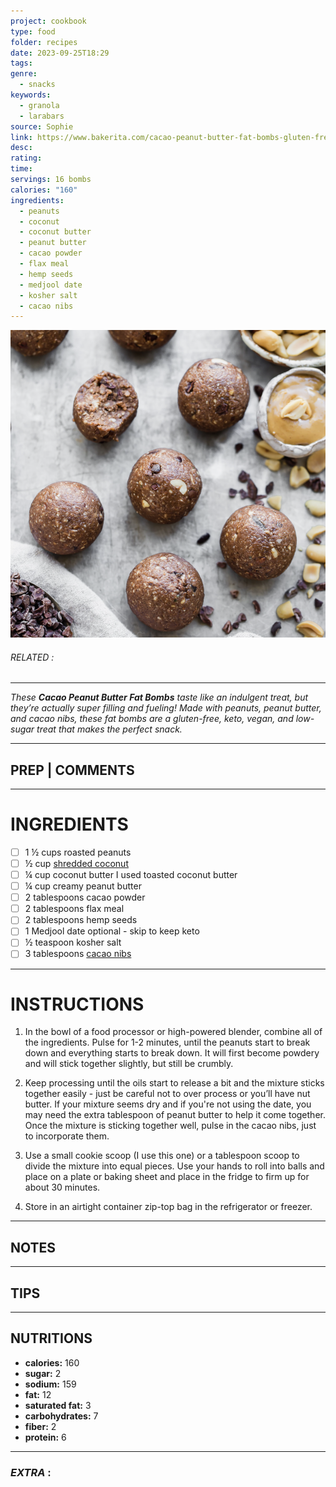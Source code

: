 ```yaml
---
project: cookbook
type: food
folder: recipes
date: 2023-09-25T18:29
tags: 
genre:
  - snacks
keywords:
  - granola
  - larabars
source: Sophie
link: https://www.bakerita.com/cacao-peanut-butter-fat-bombs-gluten-free-vegan/
desc: 
rating: 
time: 
servings: 16 bombs
calories: "160"
ingredients:
  - peanuts
  - coconut
  - coconut butter
  - peanut butter
  - cacao powder
  - flax meal
  - hemp seeds
  - medjool date
  - kosher salt
  - cacao nibs
---
```


![IMAGE](image_356.png)

###### *RELATED* : 
---
_These **Cacao Peanut Butter Fat Bombs** taste like an indulgent treat, but they’re actually super filling and fueling! Made with peanuts, peanut butter, and cacao nibs, these fat bombs are a gluten-free, keto, vegan, and low-sugar treat that makes the perfect snack._

---
## PREP | COMMENTS



---
# INGREDIENTS

- [ ] 1 ½ cups roasted peanuts
- [ ] ½ cup [shredded coconut](http://amzn.to/2wDGSzt)
- [ ] ¼ cup coconut butter I used toasted coconut butter
- [ ] ¼ cup creamy peanut butter
- [ ] 2 tablespoons cacao powder
- [ ] 2 tablespoons flax meal
- [ ] 2 tablespoons hemp seeds
- [ ] 1 Medjool date optional - skip to keep keto
- [ ] ½ teaspoon kosher salt
- [ ] 3 tablespoons [cacao nibs](http://amzn.to/2wpPKFC)

---
# INSTRUCTIONS

1. In the bowl of a food processor or high-powered blender, combine all of the ingredients. Pulse for 1-2 minutes, until the peanuts start to break down and everything starts to break down. It will first become powdery and will stick together slightly, but still be crumbly.
    
2. Keep processing until the oils start to release a bit and the mixture sticks together easily - just be careful not to over process or you’ll have nut butter. If your mixture seems dry and if you're not using the date, you may need the extra tablespoon of peanut butter to help it come together. Once the mixture is sticking together well, pulse in the cacao nibs, just to incorporate them.
    
3. Use a small cookie scoop (I use this one) or a tablespoon scoop to divide the mixture into equal pieces. Use your hands to roll into balls and place on a plate or baking sheet and place in the fridge to firm up for about 30 minutes.
    
4. Store in an airtight container zip-top bag in the refrigerator or freezer.

---
## NOTES



---
## TIPS



---
## NUTRITIONS

- **calories:** 160
- **sugar:** 2
- **sodium:** 159
- **fat:** 12
- **saturated fat:** 3
- **carbohydrates:** 7
- **fiber:** 2
- **protein:** 6

---
### *EXTRA* :



